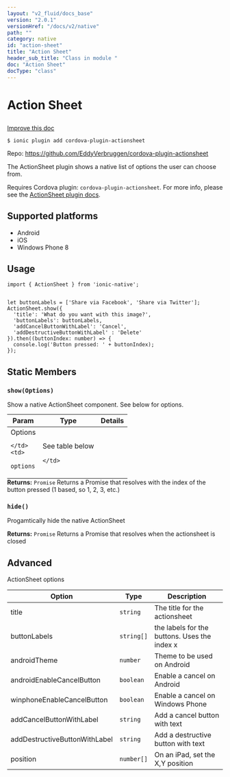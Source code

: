```yaml
---
layout: "v2_fluid/docs_base"
version: "2.0.1"
versionHref: "/docs/v2/native"
path: ""
category: native
id: "action-sheet"
title: "Action Sheet"
header_sub_title: "Class in module "
doc: "Action Sheet"
docType: "class"
---
```









<h1 class="api-title">

  
  Action Sheet
  

  

  

</h1>

<a class="improve-v2-docs" href="http://github.com/driftyco/ionic-native/edit/master/src/plugins/actionsheet.ts#L0">
  Improve this doc
</a>





<!-- decorators -->


<pre><code>$ ionic plugin add cordova-plugin-actionsheet</code></pre>
<p>Repo:
  <a href="https://github.com/EddyVerbruggen/cordova-plugin-actionsheet">
    https://github.com/EddyVerbruggen/cordova-plugin-actionsheet
  </a>
</p>

<!-- description -->

<p>The ActionSheet plugin shows a native list of options the user can choose from.</p>
<p>Requires Cordova plugin: <code>cordova-plugin-actionsheet</code>. For more info, please see the <a href="https://github.com/EddyVerbruggen/cordova-plugin-actionsheet">ActionSheet plugin docs</a>.</p>


<!-- @platforms tag -->
<h2>Supported platforms</h2>

<ul>
  <li>Android</li>
  
  <li>iOS</li>
  
  <li>Windows Phone 8</li>
  </ul>

<!-- @platforms tag end -->


<!-- @usage tag -->

<h2>Usage</h2>

<pre><code class="lang-typescript">import { ActionSheet } from &#39;ionic-native&#39;;


let buttonLabels = [&#39;Share via Facebook&#39;, &#39;Share via Twitter&#39;];
ActionSheet.show({
  &#39;title&#39;: &#39;What do you want with this image?&#39;,
  &#39;buttonLabels&#39;: buttonLabels,
  &#39;addCancelButtonWithLabel&#39;: &#39;Cancel&#39;,
  &#39;addDestructiveButtonWithLabel&#39; : &#39;Delete&#39;
}).then((buttonIndex: number) =&gt; {
  console.log(&#39;Button pressed: &#39; + buttonIndex);
});
</code></pre>




<!-- @property tags -->
<h2>Static Members</h2>
<div id="show"></div>
<h3><code>show(Options)</code>
  
</h3>

Show a native ActionSheet component. See below for options.


<table class="table param-table" style="margin:0;">
  <thead>
  <tr>
    <th>Param</th>
    <th>Type</th>
    <th>Details</th>
  </tr>
  </thead>
  <tbody>
  
  <tr>
    <td>
      Options
      
      
    </td>
    <td>
      
<code>options</code>
    </td>
    <td>
      <p>See table below</p>

      
    </td>
  </tr>
  
  </tbody>
</table>





<div class="return-value" markdown="1">
  <i class="icon ion-arrow-return-left"></i>
  <b>Returns:</b> 
<code>Promise</code> Returns a Promise that resolves with the index of the
  button pressed (1 based, so 1, 2, 3, etc.)
</div>



<div id="hide"></div>
<h3><code>hide()</code>
  
</h3>

Progamtically hide the native ActionSheet






<div class="return-value" markdown="1">
  <i class="icon ion-arrow-return-left"></i>
  <b>Returns:</b> 
<code>Promise</code> Returns a Promise that resolves when the actionsheet is closed
</div>




<!-- methods on the class --><h2><a class="anchor" name="advanced" href="#advanced"></a>Advanced</h2>
<p>ActionSheet options</p>
<table>
<thead>
<tr>
<th>Option</th>
<th>Type</th>
<th>Description</th>
</tr>
</thead>
<tbody>
<tr>
<td>title</td>
<td><code>string</code></td>
<td>The title for the actionsheet</td>
</tr>
<tr>
<td>buttonLabels</td>
<td><code>string[]</code></td>
<td>the labels for the buttons. Uses the index x</td>
</tr>
<tr>
<td>androidTheme</td>
<td><code>number</code></td>
<td>Theme to be used on Android</td>
</tr>
<tr>
<td>androidEnableCancelButton</td>
<td><code>boolean</code></td>
<td>Enable a cancel on Android</td>
</tr>
<tr>
<td>winphoneEnableCancelButton</td>
<td><code>boolean</code></td>
<td>Enable a cancel on Windows Phone</td>
</tr>
<tr>
<td>addCancelButtonWithLabel</td>
<td><code>string</code></td>
<td>Add a cancel button with text</td>
</tr>
<tr>
<td>addDestructiveButtonWithLabel</td>
<td><code>string</code></td>
<td>Add a destructive button with text</td>
</tr>
<tr>
<td>position</td>
<td><code>number[]</code></td>
<td>On an iPad, set the X,Y position</td>
</tr>
</tbody>
</table>


<!-- related link --><!-- end content block -->


<!-- end body block -->


